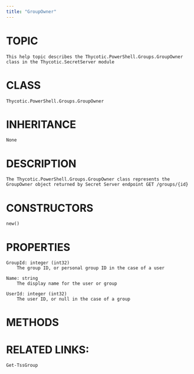 ```yaml
---
title: "GroupOwner"
---
```


# TOPIC
    This help topic describes the Thycotic.PowerShell.Groups.GroupOwner class in the Thycotic.SecretServer module

# CLASS
    Thycotic.PowerShell.Groups.GroupOwner

# INHERITANCE
    None

# DESCRIPTION
    The Thycotic.PowerShell.Groups.GroupOwner class represents the GroupOwner object returned by Secret Server endpoint GET /groups/{id}

# CONSTRUCTORS
    new()

# PROPERTIES
    GroupId: integer (int32)
        The group ID, or personal group ID in the case of a user

    Name: string
        The display name for the user or group

    UserId: integer (int32)
        The user ID, or null in the case of a group

# METHODS

# RELATED LINKS:
    Get-TssGroup